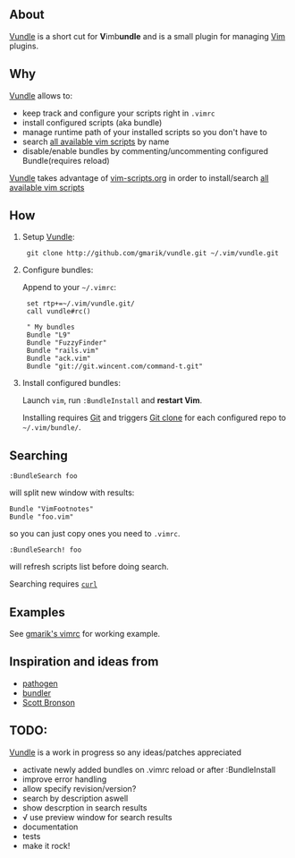 ## About

[Vundle] is a short cut for **V**imb**undle** and is a small plugin for managing [Vim] plugins.

## Why
[Vundle] allows to:

- keep track and configure your scripts right in <code>.vimrc</code> 
- install configured scripts (aka bundle) 
- manage runtime path of your installed scripts so you don't have to
- search [all available vim scripts] by name
- disable/enable bundles by commenting/uncommenting configured Bundle(requires reload)

[Vundle] takes advantage of [vim-scripts.org](http://vim-scripts.org) 
in order to install/search [all available vim scripts]

## How

1. Setup [Vundle]:

        git clone http://github.com/gmarik/vundle.git ~/.vim/vundle.git

2. Configure bundles:

   Append to your <code>~/.vimrc</code>:

        set rtp+=~/.vim/vundle.git/ 
        call vundle#rc()

        " My bundles
        Bundle "L9"
        Bundle "FuzzyFinder"
        Bundle "rails.vim"
        Bundle "ack.vim"
        Bundle "git://git.wincent.com/command-t.git"

3. Install configured bundles:

   Launch <code>vim</code>, run <code>:BundleInstall</code> and **restart Vim**. 

   Installing requires [Git] and triggers [Git clone](http://gitref.org/creating/#clone) for each configured repo to <code>~/.vim/bundle/</code>.


## Searching

    :BundleSearch foo

will split new window with results:

    Bundle "VimFootnotes"
    Bundle "foo.vim"

so you can just copy ones you need to <code>.vimrc</code>.

    :BundleSearch! foo

will refresh scripts list before doing search.

Searching requires [<code>curl</code>](http://curl.haxx.se/)

## Examples   

   See [gmarik's vimrc](https://github.com/gmarik/vimfiles/blob/1f4f26d42f54443f1158e0009746a56b9a28b053/vimrc#L136) for working example.

## Inspiration and ideas from

* [pathogen]
* [bundler]
* [Scott Bronson](http://github.com/bronson)

## TODO:
[Vundle] is a work in progress so any ideas/patches appreciated

* activate newly added bundles on .vimrc reload or after :BundleInstall
* improve error handling
* allow specify revision/version?
* search by description aswell
* show descrption in search results
* √ use preview window for search results
* documentation
* tests
* make it rock!

[Vundle]:http://github.com/gmarik/vundle
[Pathogen]:http://github.com/tpope/vim-pathogen/
[Bundler]:http://github.com/wycats/bundler/
[Vim]:http://vim.org
[Git]:http://git-scm.com
[all available vim scripts]:http://vim-scripts.org/vim/scripts.html
